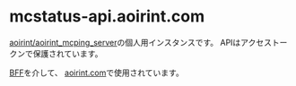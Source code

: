 # mcstatus-api.aoirint.com

[aoirint/aoirint_mcping_server](https://github.com/aoirint/aoirint_mcping_server)の個人用インスタンスです。
APIはアクセストークンで保護されています。

[BFF](https://github.com/aoirint/mcstatus-bff.aoirint.com)を介して、
[aoirint.com](https://aoirint.com/)で使用されています。
